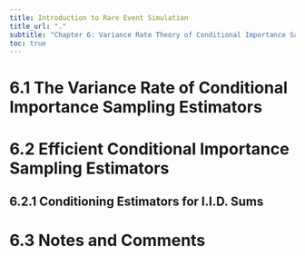 ```yaml
---
title: Introduction to Rare Event Simulation
title_url: "."
subtitle: "Chapter 6: Variance Rate Theory of Conditional Importance Sampling Estimators"
toc: true
---
```


# 6.1 The Variance Rate of Conditional Importance Sampling Estimators

# 6.2 Efficient Conditional Importance Sampling Estimators

## 6.2.1 Conditioning Estimators for I.I.D. Sums

# 6.3 Notes and Comments
